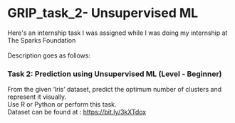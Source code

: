 # GRIP_task_2- Unsupervised ML
Here's an internship task I was assigned while I was doing my internship at The Sparks Foundation<br><br> 
Description goes as follows:<br>
### Task 2: Prediction using Unsupervised ML (Level - Beginner)

From the given ‘Iris’ dataset, predict the optimum number of clusters and represent it visually.<br>
Use R or Python or perform this task.<br>
Dataset can be found at : https://bit.ly/3kXTdox
